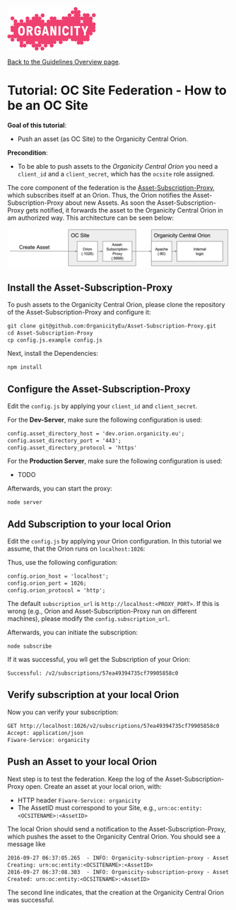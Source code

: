 ![Organicity Logo](../images/organicity_logo_pink_100.png)

[Back to the Guidelines Overview page](https://organicityeu.github.io/).

# Tutorial: OC Site Federation - How to be an OC Site

**Goal of this tutorial**:

* Push an asset (as OC Site) to the Organicity Central Orion.

**Precondition**:

* To be able to push assets to the *Organicity Central Orion* you need a `client_id` and a `client_secret`, which has the `ocsite` role assigned.

The core component of the federation is the [Asset-Subscription-Proxy](https://github.com/OrganicityEu/Asset-Subscription-Proxy), which subscribes itself at an Orion. Thus, the Orion notifies the Asset-Subscription-Proxy about new Assets. As soon the Asset-Subscription-Proxy gets notified, it forwards the asset to the Organicity Central Orion in am authorized way. This architecture can be seen below:

![Architecture: OC Site + OC Central Orion](../images/oc-site-central.png)


## Install the Asset-Subscription-Proxy


To push assets to the Organicity Central Orion, please clone the repository of the Asset-Subscription-Proxy
 and configure it:

```
git clone git@github.com:OrganicityEu/Asset-Subscription-Proxy.git
cd Asset-Subscription-Proxy
cp config.js.example config.js
```

Next, install the Dependencies:

```
npm install
```

## Configure the Asset-Subscription-Proxy

Edit the `config.js` by applying your `client_id` and `client_secret`.

For the **Dev-Server**, make sure the following configuration is used:

```
config.asset_directory_host = 'dev.orion.organicity.eu';
config.asset_directory_port = '443';
config.asset_directory_protocol = 'https'
```

For the **Production Server**, make sure the following configuration is used:

* TODO

Afterwards, you can start the proxy:

```
node server
```

## Add Subscription to your local Orion

Edit the `config.js` by applying your Orion configuration. In this tutorial we assume, that the Orion runs on `localhost:1026`:


Thus, use the following configuration:

```
config.orion_host = 'localhost';
config.orion_port = 1026;
config.orion_protocol = 'http';
```

The default `subscription_url` is `http://localhost:<PROXY_PORT>`. If this is wrong (e.g., Orion and Asset-Subscription-Proxy run on different machines), please modify the `config.subscription_url`.

Afterwards, you can initiate the subscription:

```
node subscribe
```

If it was successful, you wll get the Subscription of your Orion:

```
Successful: /v2/subscriptions/57ea49394735cf79905858c0
```

## Verify subscription at your local Orion

Now you can verify your subscription:

```
GET http://localhost:1026/v2/subscriptions/57ea49394735cf79905858c0
Accept: application/json
Fiware-Service: organicity
```

## Push an Asset to your local Orion

Next step is to test the federation. Keep the log of the Asset-Subscription-Proxy open. Create an asset at your local orion, with:

* HTTP header `Fiware-Service: organicity`
* The AssetID must correspond to your Site, e.g., `urn:oc:entity:<OCSITENAME>:<AssetID>`

The local Orion should send a notification to the Asset-Subscription-Proxy, which pushes the asset to the Organicity Central Orion. You should see a message like

```
2016-09-27 06:37:05.265  - INFO: Organicity-subscription-proxy - Asset Creating: urn:oc:entity:<OCSITENAME>:<AssetID>
2016-09-27 06:37:08.303  - INFO: Organicity-subscription-proxy - Asset Created: urn:oc:entity:<OCSITENAME>:<AssetID>
```

The second line indicates, that the creation at the Organicity Central Orion was successful.